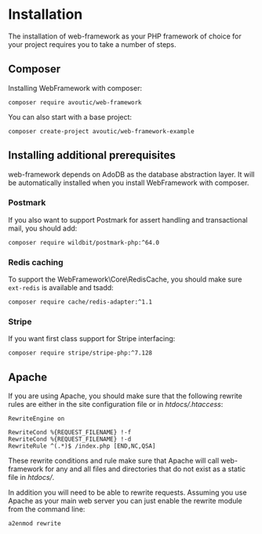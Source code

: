 # Installation

The installation of web-framework as your PHP framework of choice for your project requires you to take a number of steps.

## Composer

Installing WebFramework with composer:

```
composer require avoutic/web-framework
```

You can also start with a base project:

```
composer create-project avoutic/web-framework-example
```

## Installing additional prerequisites

web-framework depends on AdoDB as the database abstraction layer. It will be automatically installed when you install WebFramework with composer.

### Postmark

If you also want to support Postmark for assert handling and transactional mail, you should add:

```
composer require wildbit/postmark-php:^64.0
```

### Redis caching

To support the WebFramework\Core\RedisCache, you should make sure `ext-redis` is available and tsadd:

```
composer require cache/redis-adapter:^1.1
```

### Stripe

If you want first class support for Stripe interfacing:

```
composer require stripe/stripe-php:^7.128
```

## Apache

If you are using Apache, you should make sure that the following rewrite rules are either in the site configuration file or in _htdocs/.htaccess_:

```
RewriteEngine on

RewriteCond %{REQUEST_FILENAME} !-f
RewriteCond %{REQUEST_FILENAME} !-d
RewriteRule ^(.*)$ /index.php [END,NC,QSA]
```

These rewrite conditions and rule make sure that Apache will call web-framework for any and all files and directories that do not exist as a static file in _htdocs/_.

In addition you will need to be able to rewrite requests. Assuming you use Apache as your main web server you can just enable the rewrite module from the command line:

```
a2enmod rewrite
```
